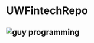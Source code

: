# UWFintechRepo
![guy programming](https://gist.github.com/patevs/b007a0e98fb216438d4cbf559fac4166.gif)
---
